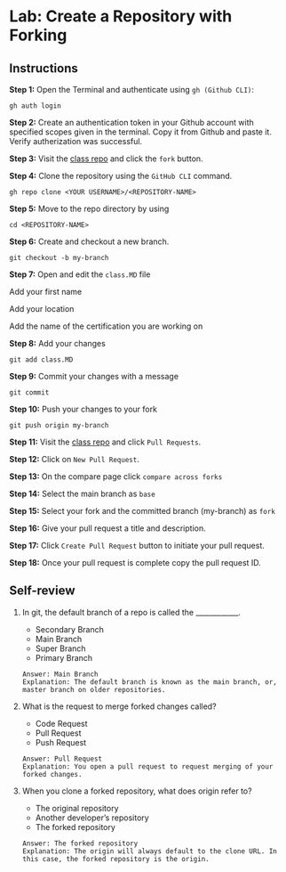 # Lab: Create a Repository with Forking

## Instructions

__Step 1:__ Open the Terminal and authenticate using `gh (Github CLI)`:
```
gh auth login
```

__Step 2:__ Create an authentication token in your Github account with specified scopes given in the terminal. Copy it from Github and paste it. Verify autherization was successful.

__Step 3:__ Visit the [class repo](https://github.com/Meta-Front-End-Developer-PC/m3l2_forking_lab) and click the `fork` button.

__Step 4:__ Clone the repository using the `GitHub CLI` command.
```
gh repo clone <YOUR USERNAME>/<REPOSITORY-NAME>
```

__Step 5:__ Move to the repo directory by using 
```
cd <REPOSITORY-NAME>
```

__Step 6:__ Create and checkout a new branch.
```
git checkout -b my-branch
```

__Step 7:__ Open and edit the `class.MD` file

Add your first name

Add your location

Add the name of the certification you are working on

__Step 8:__ Add your changes
```
git add class.MD
```

__Step 9:__ Commit your changes with a message
```
git commit
```

__Step 10:__ Push your changes to your fork
```
git push origin my-branch
```

__Step 11:__ Visit the [class repo](https://github.com/Meta-Front-End-Developer-PC/m3l2_forking_lab) and click `Pull Requests`.

__Step 12:__ Click on `New Pull Request`.

__Step 13:__ On the compare page click `compare across forks`

__Step 14:__ Select the main branch as `base`

__Step 15:__ Select your fork and the committed branch (my-branch) as `fork`

__Step 16:__ Give your pull request a title and description.

__Step 17:__ Click `Create Pull Request` button to initiate your pull request.

__Step 18:__ Once your pull request is complete copy the pull request ID.

## Self-review

1. In git, the default branch of a repo is called the ____________.
   - Secondary Branch
   - Main Branch
   - Super Branch
   - Primary Branch
   ```
   Answer: Main Branch
   Explanation: The default branch is known as the main branch, or, master branch on older repositories.
   ```

2. What is the request to merge forked changes called?
   - Code Request
   - Pull Request
   - Push Request
   ```
   Answer: Pull Request
   Explanation: You open a pull request to request merging of your forked changes.
   ```

3. When you clone a forked repository, what does origin refer to?
   - The original repository
   - Another developer’s repository
   - The forked repository
   ```
   Answer: The forked repository
   Explanation: The origin will always default to the clone URL. In this case, the forked repository is the origin.
   ```
